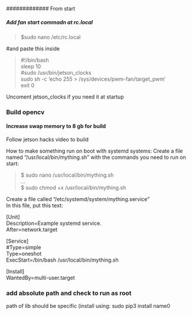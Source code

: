 ############# From start 
##### Add fan start commadn at rc.local

> $sudo nano /etc/rc.local  

#and paste this inside  

> #!/bin/bash  
> sleep 10   
> #sudo /usr/bin/jetson_clocks  
> sudo sh -c ‘echo 255 > /sys/devices/pwm-fan/target_pwm’  
> exit 0  

Uncoment jetson_clocks if you need it at startup



### Build opencv
#### Increase swap memory to 8 gb for build
Follow jetson hacks video to build 


How to make something run on boot with systemd systems:
Create a file named “/usr/local/bin/mything.sh” with the commands you need to run on start:
> $ sudo nano /usr/local/bin/mything.sh  
> ...  
> $ sudo chmod +x /usr/local/bin/mything.sh  

Create a file called “/etc/systemd/system/mything.service”  
In this file, put this text:    

[Unit]  
Description=Example systemd service.  
After=network.target  

[Service]  
#Type=simple  
Type=oneshot  
ExecStart=/bin/bash /usr/local/bin/mything.sh  

[Install]  
WantedBy=multi-user.target  

### add absolute path and check to run as root

path of lib should be specific (install using: sudo pip3 install name0


